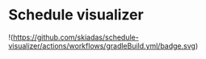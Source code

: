 # Schedule visualizer

!(https://github.com/skiadas/schedule-visualizer/actions/workflows/gradleBuild.yml/badge.svg)
